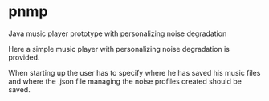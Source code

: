 # pnmp
Java music player prototype with personalizing noise degradation

Here a simple music player with personalizing noise degradation is provided.

When starting up the user has to specify where he has saved his music files and where the .json file managing the noise profiles created should be saved.
